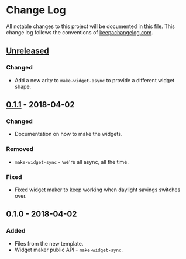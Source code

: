 # Change Log
All notable changes to this project will be documented in this file. This change log follows the conventions of [keepachangelog.com](http://keepachangelog.com/).

## [Unreleased]
### Changed
- Add a new arity to `make-widget-async` to provide a different widget shape.

## [0.1.1] - 2018-04-02
### Changed
- Documentation on how to make the widgets.

### Removed
- `make-widget-sync` - we're all async, all the time.

### Fixed
- Fixed widget maker to keep working when daylight savings switches over.

## 0.1.0 - 2018-04-02
### Added
- Files from the new template.
- Widget maker public API - `make-widget-sync`.

[Unreleased]: https://github.com/your-name/cljs-101/compare/0.1.1...HEAD
[0.1.1]: https://github.com/your-name/cljs-101/compare/0.1.0...0.1.1
